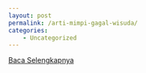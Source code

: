```yaml
---
layout: post
permalink: /arti-mimpi-gagal-wisuda/
categories:
    - Uncategorized
---
```


[Baca Selengkapnya](/09)